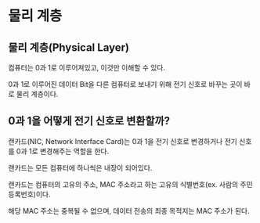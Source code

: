 # 물리 계층
## 물리 계층(Physical Layer)
컴퓨터는 0과 1로 이루어져있고, 이것만 이해할 수 있다.

0과 1로 이루어진 데이터 Bit을 다른 컴퓨터로 보내기 위해 전기 신호로 바꾸는 곳이 바로 물리 계층이다.

## 0과 1을 어떻게 전기 신호로 변환할까?
랜카드(NIC, Network Interface Card)는 0과 1을 전기 신호로 변경하거나 전기 신호를 0과 1로 변경해주는 역할을 한다.

랜카드는 모든 컴퓨터에 하나씩은 내장이 되어있다.

랜카드는 컴퓨터의 고유의 주소, MAC 주소라고 하는 고유의 식별번호(ex. 사람의 주민등록번호)이다.

해당 MAC 주소는 중복될 수 없으며, 데이터 전송의 최종 목적지는 MAC 주소가 된다.

## 
